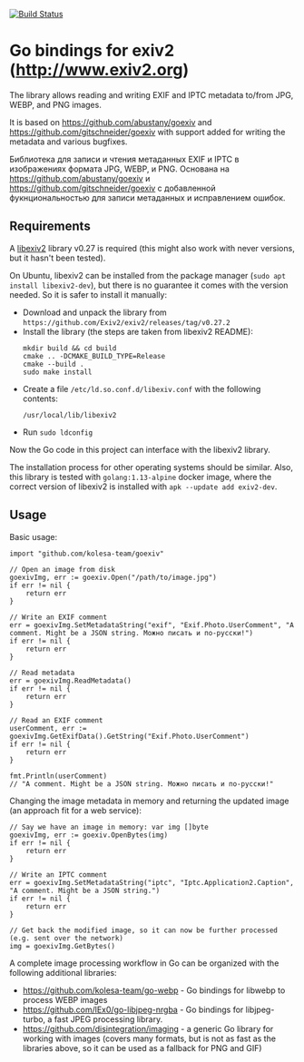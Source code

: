 [![Build Status](https://travis-ci.org/toaster/goexiv.svg)](https://travis-ci.org/toaster/goexiv.svg)

# Go bindings for exiv2 (http://www.exiv2.org)

The library allows reading and writing EXIF and IPTC metadata to/from JPG, WEBP, and PNG images.

It is based on https://github.com/abustany/goexiv and https://github.com/gitschneider/goexiv with support added for writing the metadata and various bugfixes.

Библиотека для записи и чтения метаданных EXIF и IPTC в изображениях формата JPG, WEBP, и PNG.
Основана на https://github.com/abustany/goexiv и https://github.com/gitschneider/goexiv с добавленной фукнциональностью для записи метаданных и исправлением ошибок.

## Requirements

A [libexiv2](http://www.exiv2.org) library v0.27 is required (this might also work with never versions, but it hasn't been tested).

On Ubuntu, libexiv2 can be installed from the package manager (`sudo apt install libexiv2-dev`), but there is no guarantee it comes with the version needed.
So it is safer to install it manually:

* Download and unpack the library from `https://github.com/Exiv2/exiv2/releases/tag/v0.27.2`
* Install the library (the steps are taken from libexiv2 README):
    ```
    mkdir build && cd build
    cmake .. -DCMAKE_BUILD_TYPE=Release
    cmake --build .
    sudo make install
    ```
* Create a file `/etc/ld.so.conf.d/libexiv.conf` with the following contents:
    ```
    /usr/local/lib/libexiv2
    ```
* Run `sudo ldconfig`

Now the Go code in this project can interface with the libexiv2 library.

The installation process for other operating systems should be similar.
Also, this library is tested with `golang:1.13-alpine` docker image, where the correct version of libexiv2 is installed with `apk --update add exiv2-dev`.

## Usage

Basic usage:

```
import "github.com/kolesa-team/goexiv"

// Open an image from disk
goexivImg, err := goexiv.Open("/path/to/image.jpg")
if err != nil {
    return err
}

// Write an EXIF comment
err = goexivImg.SetMetadataString("exif", "Exif.Photo.UserComment", "A comment. Might be a JSON string. Можно писать и по-русски!")
if err != nil {
    return err
}

// Read metadata
err = goexivImg.ReadMetadata()
if err != nil {
    return err
}

// Read an EXIF comment
userComment, err := goexivImg.GetExifData().GetString("Exif.Photo.UserComment")
if err != nil {
    return err
}

fmt.Println(userComment)
// "A comment. Might be a JSON string. Можно писать и по-русски!"
```

Changing the image metadata in memory and returning the updated image (an approach fit for a web service):

```
// Say we have an image in memory: var img []byte
goexivImg, err := goexiv.OpenBytes(img)
if err != nil {
    return err
}

// Write an IPTC comment
err = goexivImg.SetMetadataString("iptc", "Iptc.Application2.Caption", "A comment. Might be a JSON string.")
if err != nil {
    return err
}

// Get back the modified image, so it can now be further processed (e.g. sent over the network)
img = goexivImg.GetBytes()
```

A complete image processing workflow in Go can be organized with the following additional libraries:

* https://github.com/kolesa-team/go-webp - Go bindings for libwebp to process WEBP images
* https://github.com/lEx0/go-libjpeg-nrgba - Go bindings for libjpeg-turbo, a fast JPEG processing library.
* https://github.com/disintegration/imaging - a generic Go library for working with images (covers many formats, but is not as fast as the libraries above, so it can be used as a fallback for PNG and GIF)
